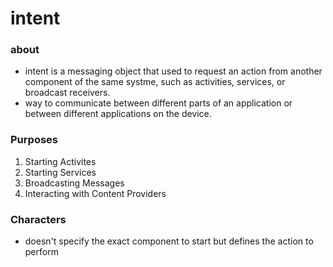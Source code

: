 # intent

### about

- intent is a messaging object that used to request an action from another component of the same systme, such as activities, services, or broadcast receivers.
- way to communicate between different parts of an application or between different applications on the device.

### Purposes

1. Starting Activites
2. Starting Services
3. Broadcasting Messages
4. Interacting with Content Providers

### Characters

- doesn't specify the exact component to start but defines the action to perform